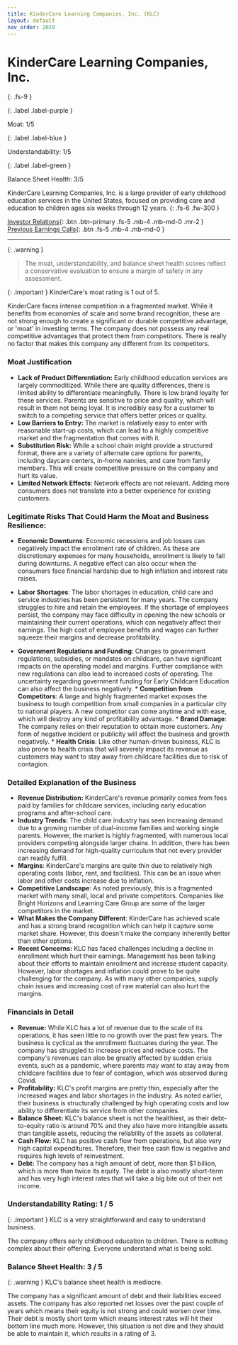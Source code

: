 ```yaml
---
title: KinderCare Learning Companies, Inc. (KLC)
layout: default
nav_order: 2029
---
```


# KinderCare Learning Companies, Inc.
{: .fs-9 }

{: .label .label-purple }

Moat: 1/5

{: .label .label-blue }

Understandability: 1/5

{: .label .label-green }

Balance Sheet Health: 3/5

KinderCare Learning Companies, Inc. is a large provider of early childhood education services in the United States, focused on providing care and education to children ages six weeks through 12 years.
{: .fs-6 .fw-300 }

[Investor Relations](https://www.google.com/search?q=KLC+investor+relations){: .btn .btn-primary .fs-5 .mb-4 .mb-md-0 .mr-2 }
[Previous Earnings Calls](https://discountingcashflows.com/company/KLC/transcripts/){: .btn .fs-5 .mb-4 .mb-md-0 }

---

{: .warning }
>The moat, understandability, and balance sheet health scores reflect a conservative evaluation to ensure a margin of safety in any assessment.



{: .important }
KinderCare's moat rating is 1 out of 5.

KinderCare faces intense competition in a fragmented market. While it benefits from economies of scale and some brand recognition, these are not strong enough to create a significant or durable competitive advantage, or 'moat' in investing terms. The company does not possess any real competitive advantages that protect them from competitors. There is really no factor that makes this company any different from its competitors.

### Moat Justification
*   **Lack of Product Differentiation:** Early childhood education services are largely commoditized. While there are quality differences, there is limited ability to differentiate meaningfully. There is low brand loyalty for these services. Parents are sensitive to price and quality, which will result in them not being loyal. It is incredibly easy for a customer to switch to a competing service that offers better prices or quality.
*   **Low Barriers to Entry:** The market is relatively easy to enter with reasonable start-up costs, which can lead to a highly competitive market and the fragmentation that comes with it.
*   **Substitution Risk:**  While a school chain might provide a structured format, there are a variety of alternate care options for parents, including daycare centers, in-home nannies, and care from family members. This will create competitive pressure on the company and hurt its value.
*    **Limited Network Effects**: Network effects are not relevant. Adding more consumers does not translate into a better experience for existing customers.
    
### Legitimate Risks That Could Harm the Moat and Business Resilience:
*   **Economic Downturns**: Economic recessions and job losses can negatively impact the enrollment rate of children. As these are discretionary expenses for many households, enrollment is likely to fall during downturns. A negative effect can also occur when the consumers face financial hardship due to high inflation and interest rate raises.
*    **Labor Shortages**: The labor shortages in education, child care and service industries has been persistent for many years. The company struggles to hire and retain the employees. If the shortage of employees persist, the company may face difficulty in opening the new schools or maintaining their current operations, which can negatively affect their earnings. The high cost of employee benefits and wages can further squeeze their margins and decrease profitability. 
    
  
  *   **Government Regulations and Funding**: Changes to government regulations, subsidies, or mandates on childcare, can have significant impacts on the operating model and margins. Further compliance with new regulations can also lead to increased costs of operating. The uncertainty regarding government funding for Early Childcare Education can also affect the business negatively. 
    *  **Competition from Competitors**: A large and highly fragmented market exposes the business to tough competition from small companies in a particular city to national players. A new competitor can come anytime and with ease, which will destroy any kind of profitability advantage.
     *  **Brand Damage**: The company relies on their reputation to obtain more customers. Any form of negative incident or publicity will affect the business and growth negatively.
     *  **Health Crisis**: Like other human-driven business, KLC is also prone to health crisis that will severely impact its revenue as customers may want to stay away from childcare facilities due to risk of contagion.
      
   

### Detailed Explanation of the Business
*   **Revenue Distribution:** KinderCare's revenue primarily comes from fees paid by families for childcare services, including early education programs and after-school care.
*   **Industry Trends:** The child care industry has seen increasing demand due to a growing number of dual-income families and working single parents. However, the market is highly fragmented, with numerous local providers competing alongside larger chains. In addition, there has been increasing demand for high-quality curriculum that not every provider can readily fulfill.
*   **Margins**: KinderCare's margins are quite thin due to relatively high operating costs (labor, rent, and facilities). This can be an issue when labor and other costs increase due to inflation.
*   **Competitive Landscape**: As noted previously, this is a fragmented market with many small, local and private competitors. Companies like Bright Horizons and Learning Care Group are some of the larger competitors in the market.
*   **What Makes the Company Different**: KinderCare has achieved scale and has a strong brand recognition which can help it capture some market share. However, this doesn't make the company inherently better than other options.
*   **Recent Concerns:** KLC has faced challenges including a decline in enrollment which hurt their earnings. Management has been talking about their efforts to maintain enrollment and increase student capacity. However, labor shortages and inflation could prove to be quite challenging for the company. As with many other companies, supply chain issues and increasing cost of raw material can also hurt the margins.
 
 ### Financials in Detail
*   **Revenue:** While KLC has a lot of revenue due to the scale of its operations, it has seen little to no growth over the past few years. The business is cyclical as the enrollment fluctuates during the year. The company has struggled to increase prices and reduce costs. The company's revenues can also be greatly affected by sudden crisis events, such as a pandemic, where parents may want to stay away from childcare facilities due to fear of contagion, which was observed during Covid.
*   **Profitability:** KLC's profit margins are pretty thin, especially after the increased wages and labor shortages in the industry. As noted earlier, their business is structurally challenged by high operating costs and low ability to differentiate its service from other companies.
*   **Balance Sheet:** KLC's balance sheet is not the healthiest, as their debt-to-equity ratio is around 70% and they also have more intangible assets than tangible assets, reducing the reliability of the assets as collateral.
*   **Cash Flow:** KLC has positive cash flow from operations, but also very high capital expenditures. Therefore, their free cash flow is negative and requires high levels of reinvestment.
*   **Debt:** The company has a high amount of debt, more than $1 billion, which is more than twice its equity. The debt is also mostly short-term and has very high interest rates that will take a big bite out of their net income.

### Understandability Rating: 1 / 5
{: .important }
KLC is a very straightforward and easy to understand business.

 The company offers early childhood education to children. There is nothing complex about their offering. Everyone understand what is being sold.

### Balance Sheet Health: 3 / 5
{: .warning }
KLC's balance sheet health is mediocre.

The company has a significant amount of debt and their liabilities exceed assets. The company has also reported net losses over the past couple of years which means their equity is not strong and could worsen over time. Their debt is mostly short term which means interest rates will hit their bottom line much more. However, this situation is not dire and they should be able to maintain it, which results in a rating of 3.

